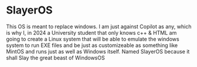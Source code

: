 # SlayerOS
This OS is meant to replace windows. I am just against Copilot as any, which is why I, in 2024 a University student that only knows c++
& HTML am going to create a Linux system that will be able to emulate the windows system to run EXE files and be just as customizeable
as something like MintOS and runs just as well as Windows itself. Named SlayerOS because it shall Slay the great beast of WindowsOS
